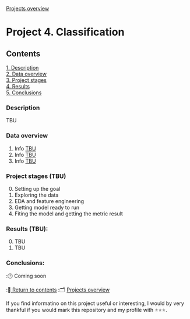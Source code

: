 [Projects overview](https://github.com/zamirich/SF-Projects#my-data-science-projects)

# Project 4. Classification

## Contents  
[1. Description](https://github.com/zamirich/SF-Projects/tree/main/project_4/README.md#Description)  
[2. Data overview](https://github.com/zamirich/SF-Projects/tree/main/project_4/README.md#Data-overview)  
[3. Project stages](https://github.com/zamirich/SF-Projects/tree/main/project_4/README.md#Project-stages)  
[4. Results](https://github.com/zamirich/SF-Projects/tree/main/project_4/README.md#Results)    
[5. Conclusions](https://github.com/zamirich/SF-Projects/tree/main/project_4/README.md#Conclusions) 

### Description    
TBU

### Data overview
1. Info [TBU]()
2. Info [TBU]()
3. Info [TBU]()

### Project stages (TBU)
0. Setting up the goal
1. Exploring the data
2. EDA and feature engineering
3. Getting model ready to run
4. Fiting the model and getting the metric result

### Results (TBU):
0. TBU
1. TBU


### Conclusions:
:🕒 Coming soon

:📜[ Return to contents](https://github.com/zamirich/SF-Projects/tree/main/project_4/README.md#Contents)
:🗂 [Projects overview](https://github.com/zamirich/SF-Projects#my-data-science-projects)

If you find informatino on this project useful or interesting, I would by very thankful if you would mark this repository and my profile with ⭐️⭐️⭐️.
